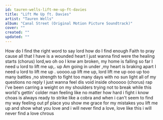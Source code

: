 ```yaml
---
id: tauren-wells-lift-me-up-ft-davies
title: "Lift Me Up ft. Davies"
artist: "Tauren Wells"
album: "Canal Street (Original Motion Picture Soundtrack)"
cover: ""
created: ""
updated: ""
---
```


How do I find the right word to say
lord how do I find  enough  Faith to pray
cause all that I have is a wounded heart
I  just wanna find were the healing starts
(chorus) lord,wo oh oo
       I knw am broken, my home  is falling so far
I need u lord to lift me up,. up
Am going in under ,my heart is braking apart
I need  u lord to lift me up .    uoooo.up
    lift me up,
 lord lift me up ooo up
too many battles ,no strength to fight
too many days with no sun light
 all of my questions  no reply
I just wanna feel dis void inside
ohooooo
(chorus)
rap
i've been carring a weight on my shoulders trying not to break while this world's gettin' colder man feeling like no matter how hard i fight i know choas is always ready to strike like a cobra
and when i can't seem to find my way feeling out pf place you show me grace for my mistakes you lift me up and show what you love and i will never find a love, love like this i will never find a love
chrous